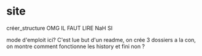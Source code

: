 # site
créer_structure
OMG IL FAUT LIRE
NaH
SI

mode d'emploit ici?
C'est lue but d'un readme, on crée 3 dossiers  a la con, on montre comment fonctionne les history et fini non ?
